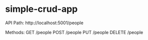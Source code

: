 # simple-crud-app

API Path:
http://localhost:5001/people

Methods:
GET /people
POST /people
PUT /people
DELETE /people
